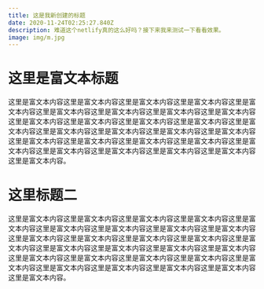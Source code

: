 ```yaml
---
title: 这是我新创建的标题
date: 2020-11-24T02:25:27.840Z
description: 难道这个netlify真的这么好吗？接下来我来测试一下看看效果。
image: img/m.jpg
---
```

# 这里是富文本标题

这里是富文本内容这里是富文本内容这里是富文本内容这里是富文本内容这里是富文本内容这里是富文本内容这里是富文本内容这里是富文本内容这里是富文本内容这里是富文本内容这里是富文本内容这里是富文本内容这里是富文本内容这里是富文本内容这里是富文本内容这里是富文本内容这里是富文本内容这里是富文本内容这里是富文本内容这里是富文本内容这里是富文本内容这里是富文本内容这里是富文本内容这里是富文本内容这里是富文本内容这里是富文本内容这里是富文本内容这里是富文本内容。

# 这里标题二

这里是富文本内容这里是富文本内容这里是富文本内容这里是富文本内容这里是富文本内容这里是富文本内容这里是富文本内容这里是富文本内容这里是富文本内容这里是富文本内容这里是富文本内容这里是富文本内容这里是富文本内容这里是富文本内容这里是富文本内容这里是富文本内容这里是富文本内容这里是富文本内容这里是富文本内容这里是富文本内容这里是富文本内容这里是富文本内容这里是富文本内容这里是富文本内容这里是富文本内容这里是富文本内容这里是富文本内容这里是富文本内容。